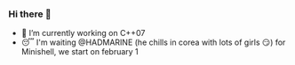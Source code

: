 ### Hi there 👋

- 🔭 I’m currently working on C++07
- :sleeping: I'm waiting @HADMARINE (he chills in corea with lots of girls :smirk:) for Minishell, we start on february 1
